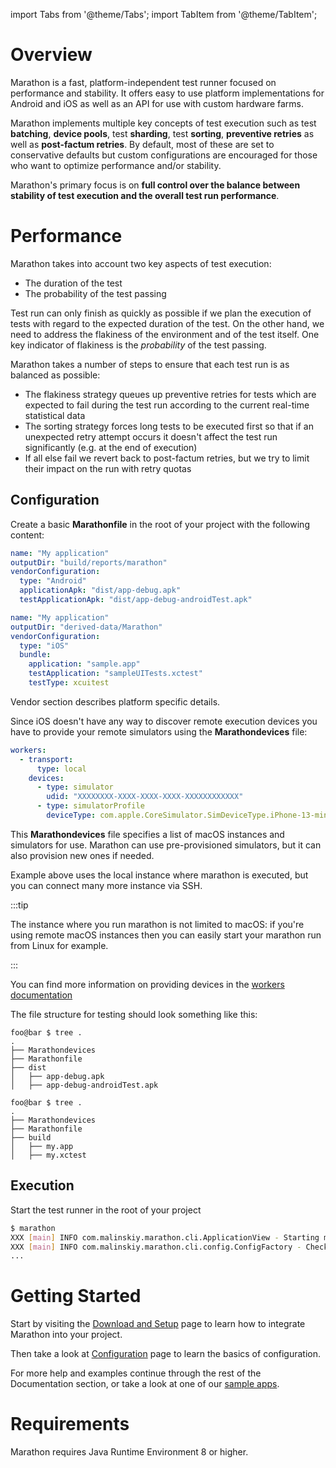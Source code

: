 import Tabs from '@theme/Tabs';
import TabItem from '@theme/TabItem';

# Overview

Marathon is a fast, platform-independent test runner focused on performance and stability. It offers easy to use platform implementations for Android and iOS as well as an API for use with custom hardware farms.

Marathon implements multiple key concepts of test execution such as test **batching**, **device pools**, test **sharding**, test **sorting**, **preventive retries** as well as **post-factum retries**. By default, most of these are set to conservative defaults but custom configurations are encouraged for those who want to optimize performance and/or stability.

Marathon's primary focus is on **full control over the balance between stability of test execution and the overall test run performance**.

# Performance
Marathon takes into account two key aspects of test execution:
* The duration of the test
* The probability of the test passing

Test run can only finish as quickly as possible if we plan the execution of tests with regard to the expected duration of the test. On the other hand, we need to address the flakiness of the environment and of the test itself. One key indicator of flakiness is the *probability* of the test passing.

Marathon takes a number of steps to ensure that each test run is as balanced as possible:
* The flakiness strategy queues up preventive retries for tests which are expected to fail during the test run according to the current real-time statistical data
* The sorting strategy forces long tests to be executed first so that if an unexpected retry attempt occurs it doesn't affect the test run significantly (e.g. at the end of execution)
* If all else fail we revert back to post-factum retries, but we try to limit their impact on the run with retry quotas

## Configuration

Create a basic **Marathonfile** in the root of your project with the following content:
<Tabs>
<TabItem value="Android" label="Android">

```yaml
name: "My application"
outputDir: "build/reports/marathon"
vendorConfiguration:
  type: "Android"
  applicationApk: "dist/app-debug.apk"
  testApplicationApk: "dist/app-debug-androidTest.apk"
```

</TabItem>
<TabItem value="iOS" label="iOS">

```yaml
name: "My application"
outputDir: "derived-data/Marathon"
vendorConfiguration:
  type: "iOS"
  bundle:
    application: "sample.app"
    testApplication: "sampleUITests.xctest"
    testType: xcuitest
```

</TabItem>
</Tabs>


Vendor section describes platform specific details.

Since iOS doesn't have any way to discover remote execution devices you have to provide your remote simulators using the **Marathondevices** file:

```yaml
workers:
  - transport:
      type: local
    devices:
      - type: simulator
        udid: "XXXXXXXX-XXXX-XXXX-XXXX-XXXXXXXXXXXX"
      - type: simulatorProfile
        deviceType: com.apple.CoreSimulator.SimDeviceType.iPhone-13-mini
```

This **Marathondevices** file specifies a list of macOS instances and simulators for use. Marathon can use pre-provisioned simulators, but it can also provision new ones if needed.

Example above uses the local instance where marathon is executed, but you can connect many more instance via SSH. 

:::tip

The instance where you run marathon is not limited to macOS: if you're using remote macOS instances then
you can easily start your marathon run from Linux for example.

:::

You can find more information on providing devices in the [workers documentation][1]

The file structure for testing should look something like this:

<Tabs>
<TabItem value="Android" label="Android">

```shell-session
foo@bar $ tree .  
.
├── Marathondevices
├── Marathonfile
├── dist
│   ├── app-debug.apk
│   ├── app-debug-androidTest.apk
```

</TabItem>
<TabItem value="iOS" label="iOS">

```shell-session
foo@bar $ tree .  
.
├── Marathondevices
├── Marathonfile
├── build
│   ├── my.app
│   ├── my.xctest

```

</TabItem>
</Tabs>

## Execution

Start the test runner in the root of your project
```bash
$ marathon 
XXX [main] INFO com.malinskiy.marathon.cli.ApplicationView - Starting marathon
XXX [main] INFO com.malinskiy.marathon.cli.config.ConfigFactory - Checking Marathonfile config
...
```

# Getting Started
Start by visiting the [Download and Setup][2] page to learn how to integrate Marathon into your project.

Then take a look at [Configuration][3] page to learn the basics of configuration.

For more help and examples continue through the rest of the Documentation section, or take a look at one of our [sample apps][4].

# Requirements
Marathon requires Java Runtime Environment 8 or higher.

[1]: ../apple/workers.md
[2]: ../intro/install.md
[3]: ../intro/configure.md
[4]: https://github.com/MarathonLabs/marathon/tree/develop/sample
